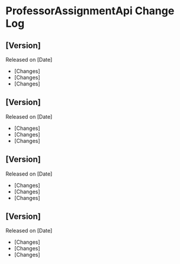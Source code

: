 # ProfessorAssignmentApi Change Log

## [Version]

Released on [Date]

- [Changes]
- [Changes]
- [Changes]

## [Version]

Released on [Date]

- [Changes]
- [Changes]
- [Changes]

## [Version]

Released on [Date]

- [Changes]
- [Changes]
- [Changes]

## [Version]

Released on [Date]

- [Changes]
- [Changes]
- [Changes]
